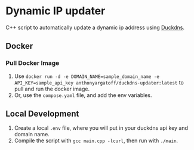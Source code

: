 # Dynamic IP updater
C++ script to automatically update a dynamic ip address using [Duckdns](https://www.duckdns.org/).

## Docker



### Pull Docker Image
1. Use `docker run -d -e DOMAIN_NAME=sample_domain_name -e API_KEY=sample_api_key anthonyargatoff/duckdns-updater:latest` to pull and run the docker image.
2. Or, use the `compose.yaml` file, and add the env variables.

## Local Development

1. Create a local `.env` file, where you will put in your duckdns api key and domain name.
2. Compile the script with `gcc main.cpp -lcurl`, then run with `./main`.

